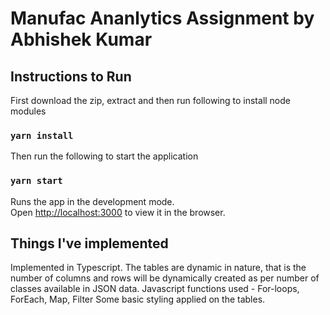 # Manufac Ananlytics Assignment by Abhishek Kumar

## Instructions to Run

First download the zip, extract and then run following to install node modules
### `yarn install`

Then run the following to start the application
### `yarn start`

Runs the app in the development mode.\
Open [http://localhost:3000](http://localhost:3000) to view it in the browser.


## Things I've implemented

Implemented in Typescript.
The tables are dynamic in nature, that is the number of columns and rows will be dynamically created as per number of classes available in JSON data.
Javascript functions used - For-loops, ForEach, Map, Filter
Some basic styling applied on the tables.
